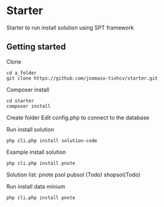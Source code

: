 # Starter

Starter to run install solution using SPT framework

## Getting started

Clone
```
cd a_folder
git clone https://github.com/joomaio-tinhcv/starter.git
```

Composer install
```
cd starter
composer install
```

Create folder 
Edit config.php to connect to the database

Run install solution
```
php cli.php install solution-code
```

Example install solution
```
php cli.php install pnote
```

Solution list:
pnote
psol
pubsol (Todo)
shopsol(Todo)

Run install data minium
```
php cli.php install pnote
```